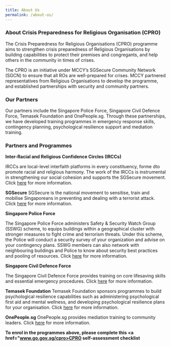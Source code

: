 ```yaml
---
title: About Us
permalink: /about-us/
---
```


### About Crisis Preparedness for Religious Organisation (CPRO)

The Crisis Preparedness for Religious Organisations (CPRO) programme aims to strengthen crisis preparedness of Religious Organisations by building capabilities to protect their premises and congregants, and help others in the community in times of crises.

The CPRO is an initiative under MCCY’s SGSecure Community Network (SGCN) to ensure that all ROs are well-prepared for crises. MCCY partnered representatives from Religious Organisations to develop the programme, and established partnerships with security and community partners. 

### Our Partners

Our partners include the Singapore Police Force, Singapore Civil Defence Force, Temasek Foundation and OnePeople.sg. Through these partnerships, we have developed training programmes in emergency response skills, contingency planning, psychological resilience support and mediation training.

### Partners and Programmes

<b>Inter-Racial and Religious Confidence Circles (IRCCs)</b>

IRCCs are local-level interfaith platforms in every constituency, forme dto promote racial and religious harmony. The work of the IRCCs is instrumental in strengthening our social cohesion and supports the SGSecure movement. Click <a href="www.ircc.sg">here</a> for more information. 

<b>SGSecure</b>
SGSecure is the national movement to sensitise, train and mobilise Singaporeans in preventing and dealing with a terrorist attack. Click <a href="www.sgsecure.sg">here</a> for more information.

<b>Singapore Police Force</b>

The Singapore Police Force administers Safety & Security Watch Group (SSWG) scheme, to equips buildings within a geographical cluster with stronger measures to fight crime and terrorism threats. Under this scheme, the Police will conduct a security survey of your organization and advise on your contingency plans. SSWG members can also network with neighbouring buildings and Police to know about security best practices and pooling of resources. Click <a href="www.police.gov.sg/community/community-programmes/safety-and-security-watch-group">here</a> for more information.

<b>Singapore Civil Defence Force</b>

The Singapore Civil Defence Force provides training on core lifesaving skills and essential emergency procedures. Click <a href="https://www.scdf.gov.sg/home/community-volunteers/community-emergency-preparedness-programme-(cepp)">here</a> for more information.

<b>Temasek Foundation</b>
Temasek Foundation sponsors programmes to build psychological resilience capabilities such as administering psychological first aid and mental wellness, and developing psychological resilience plans for your organisation. Click <a href="www.temasekfoundationcares..org/b-prep">here</a> for more information. 

<b>OnePeople.sg</b>
OnePeople.sg provides mediation training to community leaders. Click <a href="www.onepeople.sg">here</a> for more information. 

<b>To enrol in the programmes above, please complete this <a href="www.go.gov.sg/cpro>CPRO self-assessment checklist</a></b> 




